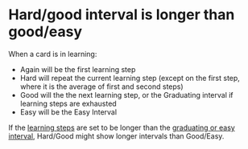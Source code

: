 # Hard/good interval is longer than good/easy

When a card is in learning:

- Again will be the first learning step
- Hard will repeat the current learning step (except on the first step, where it is the average of first and second steps)
- Good will the the next learning step, or the Graduating interval if learning steps are exhausted
- Easy will be the Easy Interval

If the [learning steps](https://docs.ankiweb.net/deck-options.html) are set to be longer than the [graduating or easy interval](https://docs.ankiweb.net/deck-options.html), Hard/Good might show longer intervals than Good/Easy.
